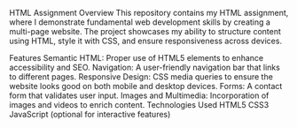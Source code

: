 HTML Assignment
Overview
This repository contains my HTML assignment, where I demonstrate fundamental web development skills by creating a multi-page website. The project showcases my ability to structure content using HTML, style it with CSS, and ensure responsiveness across devices.

Features
Semantic HTML: Proper use of HTML5 elements to enhance accessibility and SEO.
Navigation: A user-friendly navigation bar that links to different pages.
Responsive Design: CSS media queries to ensure the website looks good on both mobile and desktop devices.
Forms: A contact form that validates user input.
Images and Multimedia: Incorporation of images and videos to enrich content.
Technologies Used
HTML5
CSS3
JavaScript (optional for interactive features)
